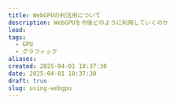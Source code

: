 ```yaml
---
title: WebGPUの利活用について
description: WebGPUを今後どのように利用していくのか
lead: 
tags:
  - GPU
  - グラフィック
aliases: 
created: 2025-04-01 18:37:30
date: 2025-04-01 18:37:30
draft: true
slug: using-webgpu
---
```

